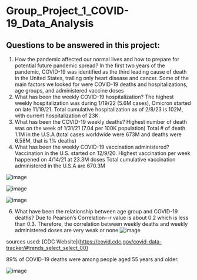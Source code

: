 # Group_Project_1_COVID-19_Data_Analysis

## Questions to be answered in this project:

1. How the pandemic affected our normal lives and how to prepare for potential future pandemic spread?
  In the first two years of the pandemic, COVID-19 was identified as the third leading cause of death in the United States, trailing only heart disease and cancer.
  Some of the main factors we looked for were COVID-19 deaths and hospitalizations, age groups, and administered vaccine doses
2. What has been the weekly COVID-19 hospitalization?
   The highest weekly hospitalization was during 1/19/22 (5.6M cases), Omicron started on late 11/19/21. Total cumulative hospitalization as of 2/8/23 is 102M,  
   with current hospitalization of 23K. 
3. What has been the COVID-19 weekly deaths?
   Highest number of death was on the week of 1/31/21 (7.04 per 100K population)
   Total # of death 1.1M in the U.S.A (total cases worldwide were 673M and deaths were 6.58M, that is 1% deaths)
4.  What has been the weekly COVID-19 vaccination administered?
    Vaccination in the U.S. started on 12/9/20. Highest vaccination per week happened on 4/14/21 at 23.3M doses Total cumulative vaccination administered in the 
    U.S.A are 670.3M

   ![image](https://github.com/esu75/Group_Project_1/assets/118146659/7974e7fc-b73d-406c-8b9c-566686888d8d)
    
    
   ![image](https://github.com/esu75/Group_Project_1/assets/118146659/db2b33ae-f240-47c4-9ace-e09d76ecb900)
    
   ![image](https://github.com/esu75/Group_Project_1/assets/118146659/e4abb35e-8d0a-4a83-86f6-bf393c16c8f1)


6. What have been the relationship between age group and COVID-19 deaths?
 Due to Pearson’s Correlation--r value is about 0.2 which is less than 0.3. Therefore, the correlation between weekly deaths and weekly administered doses are very 
 weak or none
![image](https://github.com/esu75/Group_Project_1/assets/118146659/fe200bcb-26c2-4397-8f46-8072fddd2b14)



sources used:
[CDC Website]{https://covid.cdc.gov/covid-data-tracker/#trends_select_select_00}

















89% of COVID-19 deaths were among people aged 55 years and older.


![image](https://github.com/esu75/Group_Project_1/assets/118146659/16828a0d-aee7-4cc3-b25e-b9fb9f0cd580)
